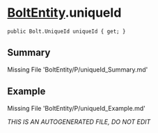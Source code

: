 # [BoltEntity](Types/BoltEntity.md).uniqueId
`public Bolt.UniqueId uniqueId { get; }`
## Summary
Missing File 'BoltEntity/P/uniqueId_Summary.md'
## Example
Missing File 'BoltEntity/P/uniqueId_Example.md'

*THIS IS AN AUTOGENERATED FILE, DO NOT EDIT*
